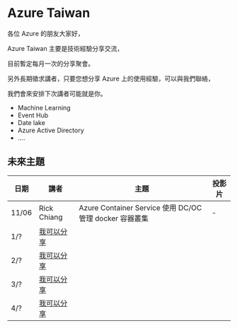 # Azure Taiwan

各位 Azure 的朋友大家好，

Azure Taiwan 主要是技術經驗分享交流，

目前暫定每月一次的分享聚會。

另外長期徵求講者，只要您想分享 Azure 上的使用經驗，可以與我們聯絡，

我們會來安排下次講者可能就是你。

* Machine Learning
* Event Hub
* Date lake
* Azure Active Directory
* ....

## 未來主題

|日期|講者|主題|投影片|
|----|----|----|----|
|11/06|Rick Chiang|Azure Container Service 使用 DC/OC 管理 docker 容器叢集|-|
|1/?|[我可以分享](https://www.facebook.com/messages/mrsunboss)|||
|2/?|[我可以分享](https://www.facebook.com/messages/mrsunboss)|||
|3/?|[我可以分享](https://www.facebook.com/messages/mrsunboss)|||
|4/?|[我可以分享](https://www.facebook.com/messages/mrsunboss)||||
